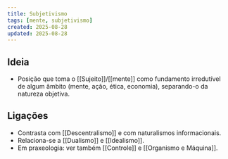 ```yaml
---
title: Subjetivismo
tags: [mente, subjetivismo]
created: 2025-08-28
updated: 2025-08-28
---
```


## Ideia
- Posição que toma o [[Sujeito]]/[[mente]] como fundamento irredutível de algum âmbito (mente, ação, ética, economia), separando-o da natureza objetiva.

## Ligações
- Contrasta com [[Descentralismo]] e com naturalismos informacionais.
- Relaciona-se a [[Dualismo]] e [[Idealismo]].
- Em praxeologia: ver também [[Controle]] e [[Organismo e Máquina]].

